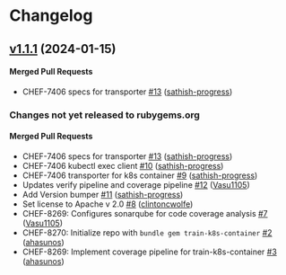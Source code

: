 # Changelog

<!-- latest_release 1.1.1 -->
## [v1.1.1](https://github.com/inspec/train-k8s-container/tree/v1.1.1) (2024-01-15)

#### Merged Pull Requests
- CHEF-7406 specs for transporter [#13](https://github.com/inspec/train-k8s-container/pull/13) ([sathish-progress](https://github.com/sathish-progress))
<!-- latest_release -->

<!-- release_rollup -->
### Changes not yet released to rubygems.org

#### Merged Pull Requests
- CHEF-7406 specs for transporter [#13](https://github.com/inspec/train-k8s-container/pull/13) ([sathish-progress](https://github.com/sathish-progress)) <!-- 1.1.1 -->
- CHEF-7406 kubectl exec client [#10](https://github.com/inspec/train-k8s-container/pull/10) ([sathish-progress](https://github.com/sathish-progress)) <!-- 1.1.0 -->
- CHEF-7406 transporter for k8s container [#9](https://github.com/inspec/train-k8s-container/pull/9) ([sathish-progress](https://github.com/sathish-progress)) <!-- 1.0.0 -->
- Updates verify pipeline and coverage pipeline [#12](https://github.com/inspec/train-k8s-container/pull/12) ([Vasu1105](https://github.com/Vasu1105)) <!-- 0.0.7 -->
- Add Version bumper [#11](https://github.com/inspec/train-k8s-container/pull/11) ([sathish-progress](https://github.com/sathish-progress)) <!-- 0.0.6 -->
- Set license to Apache v 2.0 [#8](https://github.com/inspec/train-k8s-container/pull/8) ([clintoncwolfe](https://github.com/clintoncwolfe)) <!-- 0.0.5 -->
- CHEF-8269: Configures sonarqube for code coverage analysis [#7](https://github.com/inspec/train-k8s-container/pull/7) ([Vasu1105](https://github.com/Vasu1105)) <!-- 0.0.4 -->
- CHEF-8270: Initialize repo with `bundle gem train-k8s-container` [#2](https://github.com/inspec/train-k8s-container/pull/2) ([ahasunos](https://github.com/ahasunos)) <!-- 0.0.3 -->
- CHEF-8269: Implement coverage pipeline for train-k8s-container [#3](https://github.com/inspec/train-k8s-container/pull/3) ([ahasunos](https://github.com/ahasunos)) <!-- 0.0.2 -->
<!-- release_rollup -->

<!-- latest_stable_release -->
<!-- latest_stable_release -->